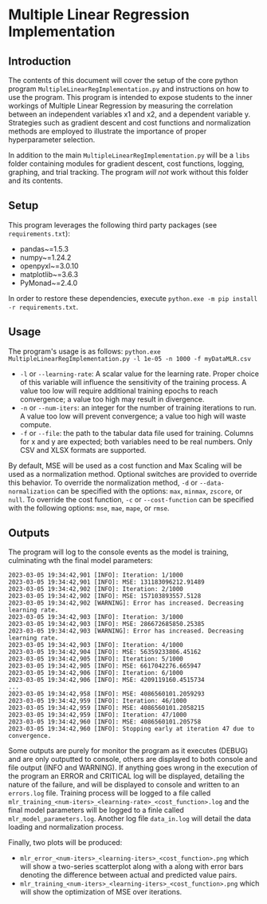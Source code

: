 # Multiple Linear Regression Implementation
## Introduction
The contents of this document will cover the setup of the core python program `MultipleLinearRegImplementation.py` and instructions on how to use the program. This program is intended to expose students to the inner workings of Multiple Linear Regression by measuring the correlation between an independent variables x1 and x2, and a dependent variable y. Strategies such as gradient descent and cost functions and normalization methods are employed to illustrate the importance of proper hyperparameter selection.

In addition to the main `MultipleLinearRegImplementation.py` will be a `libs` folder containing modules for gradient descent, cost functions, logging, graphing, and trial tracking. The program _will not_ work without this folder and its contents.

## Setup
This program leverages the following third party packages (see `requirements.txt`):
- pandas~=1.5.3
- numpy~=1.24.2
- openpyxl~=3.0.10
- matplotlib~=3.6.3
- PyMonad~=2.4.0

In order to restore these dependencies, execute `python.exe -m pip install -r requirements.txt`.

## Usage
The program's usage is as follows:
`python.exe MultipleLinearRegImplementation.py -l 1e-05 -n 1000 -f myDataMLR.csv`
- `-l` or `--learning-rate`: A scalar value for the learning rate. Proper choice of this variable will influence the sensitivity of the training process. A value too low will require additional training epochs to reach convergence; a value too high may result in divergence.
- `-n` or `--num-iters`: an integer for the number of training iterations to run. A value too low will prevent convergence; a value too high will waste compute.
- `-f` or `--file`: the path to the tabular data file used for training. Columns for x and y are expected; both variables need to be real numbers. Only CSV and XLSX formats are supported.

By default, MSE will be used as a cost function and Max Scaling will be used as a normalization method. Optional switches are provided to override this behavior. To override the normalization method, `-d` or `--data-normalization` can be specified with the options: `max`, `minmax`, `zscore`, or `null`. To override the cost function, `-c` or `--cost-function` can be specified with the following options: `mse`, `mae`, `mape`, or `rmse`.

## Outputs
The program will log to the console events as the model is training, culminating wth the final model parameters:
```
2023-03-05 19:34:42,901 [INFO]: Iteration: 1/1000
2023-03-05 19:34:42,901 [INFO]: MSE: 131183096212.91489
2023-03-05 19:34:42,902 [INFO]: Iteration: 2/1000
2023-03-05 19:34:42,902 [INFO]: MSE: 157103893557.5128
2023-03-05 19:34:42,902 [WARNING]: Error has increased. Decreasing learning rate.
2023-03-05 19:34:42,903 [INFO]: Iteration: 3/1000
2023-03-05 19:34:42,903 [INFO]: MSE: 286672685850.25385
2023-03-05 19:34:42,903 [WARNING]: Error has increased. Decreasing learning rate.
2023-03-05 19:34:42,903 [INFO]: Iteration: 4/1000
2023-03-05 19:34:42,904 [INFO]: MSE: 56359233806.45162
2023-03-05 19:34:42,905 [INFO]: Iteration: 5/1000
2023-03-05 19:34:42,905 [INFO]: MSE: 6617042276.665947
2023-03-05 19:34:42,906 [INFO]: Iteration: 6/1000
2023-03-05 19:34:42,906 [INFO]: MSE: 4209119160.4515734
...
2023-03-05 19:34:42,958 [INFO]: MSE: 4086560101.2059293
2023-03-05 19:34:42,959 [INFO]: Iteration: 46/1000
2023-03-05 19:34:42,959 [INFO]: MSE: 4086560101.2058215
2023-03-05 19:34:42,959 [INFO]: Iteration: 47/1000
2023-03-05 19:34:42,960 [INFO]: MSE: 4086560101.205758
2023-03-05 19:34:42,960 [INFO]: Stopping early at iteration 47 due to convergence.
```
Some outputs are purely for monitor the program as it executes (DEBUG) and are only outputted to console, others are displayed to both console and file output (INFO and WARNING). If anything goes wrong in the execution of the program an ERROR and CRITICAL log will be displayed, detailing the nature of the failure, and will be displayed to console and written to an `errors.log` file. Training process will be logged to a file called `mlr_training_<num-iters>_<learning-rate>_<cost_function>.log` and the final model parameters will be logged to a finle called `mlr_model_parameters.log`. Another log file `data_in.log` will detail the data loading and normalization process.

Finally, two plots will be produced:
- `mlr_error_<num-iters>_<learning-iters>_<cost_function>.png` which will show a two-series scatterplot along with a along with error bars denoting the difference between actual and predicted value pairs.
- `mlr_training_<num-iters>_<learning-iters>_<cost_function>.png` which will show the optimization of MSE over iterations.
